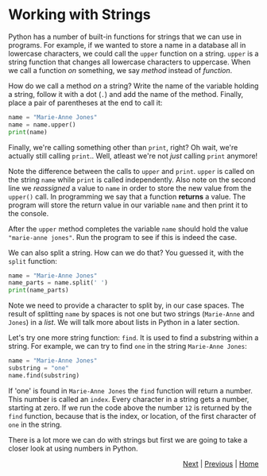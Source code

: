 # Working with Strings

Python has a number of built-in functions for strings that we can use in programs. For example, if we wanted to store a name in a database all in lowercase characters, we could call the `upper` function on a string. `upper` is a string function that changes all lowercase characters to uppercase. When we call a function _on_ something, we say _method_ instead of _function_.

How do we call a method _on_ a string? Write the name of the variable holding a string, follow it with a dot (`.`) and add the name of the method. Finally, place a pair of parentheses at the end to call it:
```python
name = "Marie-Anne Jones"
name = name.upper()
print(name)
```
Finally, we're calling something other than `print`, right? Oh wait, we're actually still calling `print`.. Well, atleast we're not _just_ calling `print` anymore!

Note the difference between the calls to `upper` and `print`. `upper` is called on the string `name` while `print` is called independently. Also note on the second line we _reassigned_ a value to `name` in order to store the new value from the `upper()` call. In programming we say that a function **returns** a value. The program will store the return value in our variable `name` and then print it to the console.

After the `upper` method completes the variable `name` should hold the value `"marie-anne jones"`. Run the program to see if this is indeed the case.

We can also split a string. How can we do that? You guessed it, with the `split` function:

```python
name = "Marie-Anne Jones"
name_parts = name.split(' ')
print(name_parts)
```

Note we need to provide a character to split by, in our case spaces. The result of splitting `name` by spaces is not one but two strings (`Marie-Anne` and `Jones`) in a _list_. We will talk more about lists in Python in a later section.

Let's try one more string function: `find`. It is used to find a substring within a string. For example, we can try to find `one` in the string `Marie-Anne Jones`:

```python
name = "Marie-Anne Jones"
substring = "one"
name.find(substring)
```

If 'one' is found in `Marie-Anne Jones` the `find` function will return a number. This number is called an `index`. Every character in a string gets a number, starting at zero. If we run the code above the number `12` is returned by the `find` function, because that is the index, or location, of the first character of `one` in the string.

There is a lot more we can do with strings but first we are going to take a closer look at using numbers in Python.

<div style="text-align: right">
<a href="number.html">Next</a> | 
<a href="string.html">Previous</a> | 
<a href="../index.html">Home</a>
</div>